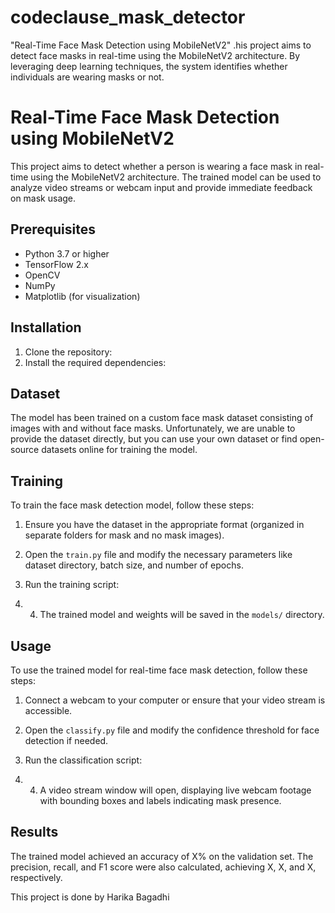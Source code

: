 # codeclause_mask_detector
"Real-Time Face Mask Detection using MobileNetV2" .his project aims to detect face masks in real-time using the MobileNetV2 architecture. By leveraging deep learning techniques, the system identifies whether individuals are wearing masks or not.



# Real-Time Face Mask Detection using MobileNetV2

This project aims to detect whether a person is wearing a face mask in real-time using the MobileNetV2 architecture. The trained model can be used to analyze video streams or webcam input and provide immediate feedback on mask usage.

## Prerequisites

- Python 3.7 or higher
- TensorFlow 2.x
- OpenCV
- NumPy
- Matplotlib (for visualization)

## Installation

1. Clone the repository:
2. Install the required dependencies:

## Dataset

The model has been trained on a custom face mask dataset consisting of images with and without face masks. Unfortunately, we are unable to provide the dataset directly, but you can use your own dataset or find open-source datasets online for training the model.

## Training

To train the face mask detection model, follow these steps:

1. Ensure you have the dataset in the appropriate format (organized in separate folders for mask and no mask images).

2. Open the `train.py` file and modify the necessary parameters like dataset directory, batch size, and number of epochs.

3. Run the training script:
4. 4. The trained model and weights will be saved in the `models/` directory.

## Usage

To use the trained model for real-time face mask detection, follow these steps:

1. Connect a webcam to your computer or ensure that your video stream is accessible.

2. Open the `classify.py` file and modify the confidence threshold for face detection if needed.

3. Run the classification script:
4. 4. A video stream window will open, displaying live webcam footage with bounding boxes and labels indicating mask presence.

## Results

The trained model achieved an accuracy of X% on the validation set. The precision, recall, and F1 score were also calculated, achieving X, X, and X, respectively.

This project is done by Harika Bagadhi 
